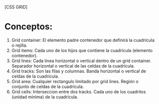 [CSS GRID]
# Conceptos:
1. Grid container: El elemento padre contenedor que definirá la cuadrícula o rejilla.
2. Grid items: Cada uno de los hijos que contiene la cuadrícula (elemento contenedor).
3. Grid lines: Cada linea horizontal o vertical dentro de un grid container. Separador horizontal o vertical de las celdas de la cuadrícula.
4. Grid tracks: Son las filas y columnas. Banda horizontal o vertical de celdas de la cuadrícula.
5. Grid area: Cualquier rectangulo limitado por grid lines. Región o conjunto de celdas de la cuadrícula.
6. Grid cells: Interseccion entre dos tracks. Cada uno de los cuadritos (unidad mínima) de la cuadrícula.